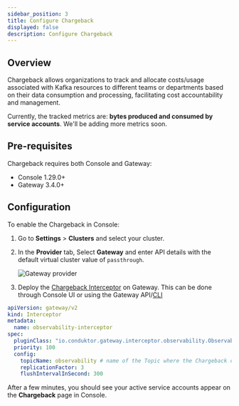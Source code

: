 ```yaml
---
sidebar_position: 3
title: Configure Chargeback
displayed: false
description: Configure Chargeback
---
```


## Overview

<GlossaryTerm>Chargeback</GlossaryTerm> allows organizations to track and allocate costs/usage associated with Kafka resources to different teams or departments based on their data consumption and processing, facilitating cost accountability and management.

Currently, the tracked metrics are: **bytes produced and consumed by service accounts**. We'll be adding more metrics soon.

## Pre-requisites

Chargeback requires both Console and Gateway:

- Console 1.29.0+
- Gateway 3.4.0+

## Configuration

To enable the Chargeback in <GlossaryTerm>Console</GlossaryTerm>:

1. Go to **Settings** > **Clusters** and select your cluster.
1. In the **Provider** tab, Select **Gateway** and enter API details with the default virtual cluster value of `passthrough`.

    ![Gateway provider](/guide/gateway-provider.png)

1. Deploy the [Chargeback Interceptor](/gateway/interceptors/observability/chargeback) on Gateway. This can be done through Console UI or using the Gateway API/[CLI](/gateway/reference/cli-reference)

  ```yaml
  apiVersion: gateway/v2
  kind: Interceptor
  metadata:
    name: observability-interceptor
  spec:
    pluginClass: "io.conduktor.gateway.interceptor.observability.ObservabilityPlugin"
    priority: 100
    config:
      topicName: observability # name of the Topic where the Chargeback data will be stored
      replicationFactor: 3
      flushIntervalInSecond: 300
  ```

After a few minutes, you should see your active service accounts appear on the **Chargeback** page in Console.
